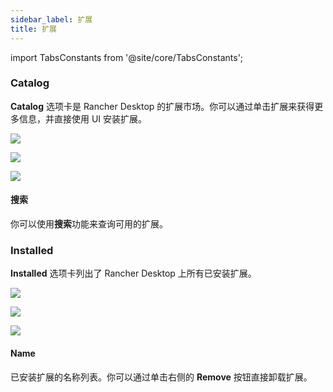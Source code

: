 ```yaml
---
sidebar_label: 扩展
title: 扩展
---
```


import TabsConstants from '@site/core/TabsConstants';

### Catalog

**Catalog** 选项卡是 Rancher Desktop 的扩展市场。你可以通过单击扩展来获得更多信息，并直接使用 UI 安装扩展。

<Tabs groupId="os" defaultValue={TabsConstants.defaultOs}>
<TabItem value="Windows">

![](rd-versioned-asset://ui-main/Windows_Extensions.png)

</TabItem>
<TabItem value="macOS">

![](rd-versioned-asset://ui-main/macOS_Extensions.png)

</TabItem>
<TabItem value="Linux">

![](rd-versioned-asset://ui-main/Linux_Extensions.png)

</TabItem>
</Tabs>

#### 搜索

你可以使用**搜索**功能来查询可用的扩展。

### Installed

**Installed** 选项卡列出了 Rancher Desktop 上所有已安装扩展。

<Tabs groupId="os" defaultValue={TabsConstants.defaultOs}>
<TabItem value="Windows">

![](rd-versioned-asset://ui-main/Windows_Extensions-Installed.png)

</TabItem>
<TabItem value="macOS">

![](rd-versioned-asset://ui-main/macOS_Extensions-Installed.png)

</TabItem>
<TabItem value="Linux">

![](rd-versioned-asset://ui-main/Linux_Extensions-Installed.png)

</TabItem>
</Tabs>

#### Name

已安装扩展的名称列表。你可以通过单击右侧的 **Remove** 按钮直接卸载扩展。

